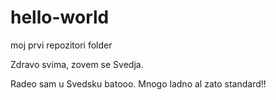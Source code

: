 # hello-world
moj prvi repozitori folder

Zdravo svima, zovem se Svedja.

Radeo sam u Svedsku batooo. Mnogo ladno al zato standard!!
